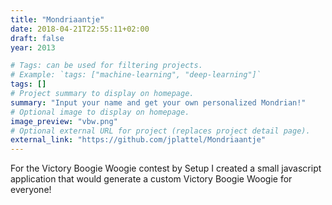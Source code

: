 ```yaml
---
title: "Mondriaantje"
date: 2018-04-21T22:55:11+02:00
draft: false
year: 2013

# Tags: can be used for filtering projects.
# Example: `tags: ["machine-learning", "deep-learning"]`
tags: []
# Project summary to display on homepage.
summary: "Input your name and get your own personalized Mondrian!"
# Optional image to display on homepage.
image_preview: "vbw.png"
# Optional external URL for project (replaces project detail page).
external_link: "https://github.com/jplattel/Mondriaantje"
---
```


For the Victory Boogie Woogie contest by Setup I created a small javascript application that would generate a custom Victory Boogie Woogie for everyone! 